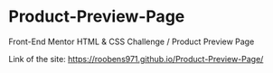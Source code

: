 # Product-Preview-Page
Front-End Mentor HTML &amp; CSS Challenge / Product Preview Page

Link of the site: https://roobens971.github.io/Product-Preview-Page/
